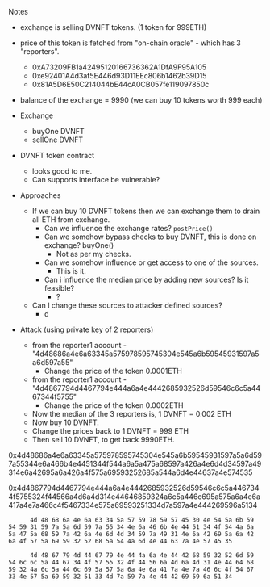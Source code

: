 Notes
- exchange is selling DVNFT tokens. (1 token for 999ETH)
- price of this token is fetched from "on-chain oracle" - which has 3 "reporters".
    - 0xA73209FB1a42495120166736362A1DfA9F95A105
    - 0xe92401A4d3af5E446d93D11EEc806b1462b39D15
    - 0x81A5D6E50C214044bE44cA0CB057fe119097850c
- balance of the exchange = 9990 (we can buy 10 tokens worth 999 each)

- Exchange
    - buyOne DVNFT
    - sellOne DVNFT

- DVNFT token contract
    - looks good to me.
    - Can supports interface be vulnerable?

- Approaches
    - If we can buy 10 DVNFT tokens then we can exchange them to drain all ETH from exchange.
        - Can we influence the exchange rates? `postPrice()`
        - Can we somehow bypass checks to buy DVNFT, this is done on exchange? buyOne()
            - Not as per my checks.
        - Can we somehow influence or get access to one of the sources.
            - This is it.
        - Can i influence the median price by adding new sources? Is it feasible?
            - ?
    - Can I change these sources to attacker defined sources?
        - d

- Attack (using private key of 2 reporters)
    - from the reporter1 account - "4d48686a4e6a63345a575978595745304e545a6b59545931597a5a6d597a55"
        - Change the price of the token 0.0001ETH
    - from the reporter1 account - "4d4867794d4467794e444a6a4e4442685932526d59546c6c5a4467344f5755"
        - Change the price of the token 0.0002ETH
    - Now the median of the 3 reporters is, 1 DVNFT = 0.002 ETH
    - Now buy 10 DVNFT.
    - Change the prices back to 1 DVNFT = 999 ETH
    - Then sell 10 DVNFT, to get back 9990ETH.

0x4d48686a4e6a63345a575978595745304e545a6b59545931597a5a6d597a55344e6a466b4e4451344f544a6a5a475a68597a426a4e6d4d34597a49314e6a42695a6a426a4f575a69593252685a544a6d4e44637a4e574535

0x4d4867794d4467794e444a6a4e4442685932526d59546c6c5a4467344f5755324f44566a4d6a4d314e44646859324a6c5a446c695a575a6a4e6a417a4e7a466c4f5467334e575a69593251334d7a597a4e444269596a5134


          4d 48 68 6a 4e 6a 63 34 5a 57 59 78 59 57 45 30 4e 54 5a 6b 59 54 59 31 59 7a 5a 6d 59 7a 55 34 4e 6a 46 6b 4e 44 51 34 4f 54 4a 6a 5a 47 5a 68 59 7a 42 6a 4e 6d 4d 34 59 7a 49 31 4e 6a 42 69 5a 6a 42 6a 4f 57 5a 69 59 32 52 68 5a 54 4a 6d 4e 44 63 7a 4e 57 45 35

          4d 48 67 79 4d 44 67 79 4e 44 4a 6a 4e 44 42 68 59 32 52 6d 59 54 6c 6c 5a 44 67 34 4f 57 55 32 4f 44 56 6a 4d 6a 4d 31 4e 44 64 68 59 32 4a 6c 5a 44 6c 69 5a 57 5a 6a 4e 6a 41 7a 4e 7a 46 6c 4f 54 67 33 4e 57 5a 69 59 32 51 33 4d 7a 59 7a 4e 44 42 69 59 6a 51 34
        